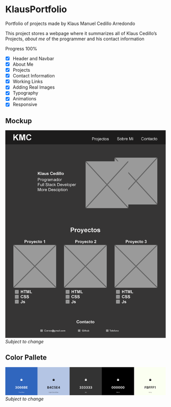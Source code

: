 # KlausPortfolio
Portfolio of projects made by Klaus Manuel Cedillo Arredondo

This project stores a webpage where it summarizes all of Klaus Cedillo’s Projects, *about  me* of the programmer and his contact information

Progress 100%

* [x] Header and Navbar
* [x] About Me
* [x] Projects
* [x] Contact Information
* [x] Working Links
* [x] Adding Real Images
* [x] Typography
* [x] Animations
* [x] Responsive
## Mockup
![FirstMockup](/assets/images/Mockup.png)
*Subject to change*

## Color Pallete
![ColorPallete](/assets/images/ColorPallete.PNG)
*Subject to change*